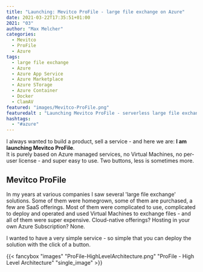 ```yaml
---
title: "Launching: Mevitco ProFile - large file exchange on Azure"
date: 2021-03-22T17:35:51+01:00
2021: "03"
author: "Max Melcher"
categories:
  - Mevitco
  - ProFile
  - Azure
tags:
  - large file exchange
  - Azure
  - Azure App Service
  - Azure Marketplace
  - Azure STorage
  - Azure Container
  - Docker
  - ClamAV
featured: "images/Mevitco-ProFile.png"
featuredalt : "Launching Mevitco ProFile - serverless large file exchange on Azure"
hashtags: 
  - "#azure"
---
```


I always wanted to build a product, sell a service - and here we are: **I am launching Mevitco ProFile**.  
It is purely based on Azure managed services, no Virtual Machines, no per-user license - and super easy to use. Two buttons, less is sometimes more.

## Mevitco ProFile

In my years at various companies I saw several 'large file exchange' solutions. Some of them were homegrown, some of them are purchased, a few are SaaS offerings. Most of them were complicated to use, complicated to deploy and operated and used Virtual Machines to exchange files - and all of them were super expensive. Cloud-native offerings? Hosting in your own Azure Subscription? None. 

I wanted to have a very simple service - so simple that you can deploy the solution with the click of a button.

{{< fancybox "images" "ProFile-HighLevelArchitecture.png" "ProFile - High Level Architecture" "single_image" >}}

